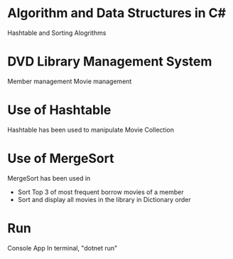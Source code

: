 # Algorithm and Data Structures in C#
 Hashtable and Sorting Alogrithms

# DVD Library Management System
 Member management
 Movie management

# Use of Hashtable
 Hashtable has been used to manipulate Movie Collection
 
# Use of MergeSort
 MergeSort has been used in 
 - Sort Top 3 of most frequent borrow movies of a member
 - Sort and display all movies in the library in Dictionary order

# Run
 Console App
   In terminal, "dotnet run"

